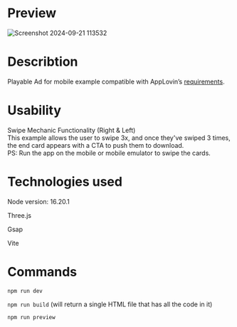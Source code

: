 # Preview
![Screenshot 2024-09-21 113532](https://github.com/user-attachments/assets/dae51a38-f1c0-4bbd-b429-dc12229206be)

# Describtion
Playable Ad for mobile example compatible with AppLovin’s [requirements](https://p.applov.in/playablePreview?create=1&;qr=1).

# Usability
Swipe Mechanic Functionality (Right & Left) <br>
This example allows the user to swipe 3x, and once they've swiped 3 times, the end card appears with a CTA to push
them to download. <br>
PS: Run the app on the mobile or mobile emulator to swipe the cards.

# Technologies used
Node version: 16.20.1

Three.js

Gsap

Vite

# Commands
`npm run dev`

`npm run build` (will return a single HTML file that has all the code in it)

`npm run preview`

